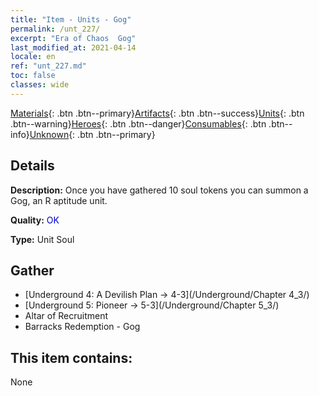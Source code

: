 ```yaml
---
title: "Item - Units - Gog"
permalink: /unt_227/
excerpt: "Era of Chaos  Gog"
last_modified_at: 2021-04-14
locale: en
ref: "unt_227.md"
toc: false
classes: wide
---
```

 [Materials](/Items/){: .btn .btn--primary}[Artifacts](/Items/Artifacts/){: .btn .btn--success}[Units](/Items/Units/){: .btn .btn--warning}[Heroes](/Items/Heroes/){: .btn .btn--danger}[Consumables](/Items/Consumables/){: .btn .btn--info}[Unknown](/Items/Unknown/){: .btn .btn--primary}

## Details
 **Description:** Once you have gathered 10 soul tokens you can summon a Gog, an R aptitude unit.

 **Quality:** <span style="color: #0000CD">OK</span>

 **Type:** Unit Soul

## Gather

*    [Underground 4: A Devilish Plan -> 4-3](/Underground/Chapter 4_3/) 
*    [Underground 5: Pioneer -> 5-3](/Underground/Chapter 5_3/) 
*    Altar of Recruitment 
*    Barracks Redemption - Gog 

## This item contains:

  None

